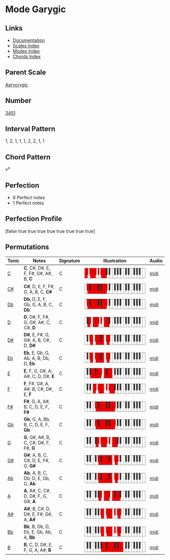 # Mode Garygic

## Links

- [Documentation](index.md)
- [Scales Index](Scales.md)
- [Modes Index](Modes.md)
- [Chords Index](Chords.md)

## Parent Scale

[Aerycrygic](ScaleAerycrygic.md)

## Number

[3451](https://ianring.com/musictheory/scales/3451)

## Interval Pattern

1, 2, 1, 1, 1, 2, 2, 1, 1

## Chord Pattern

v⁰

## Perfection

- 8 Perfect notes
- 1 Perfect notes

## Perfection Profile

[false true true true true true true true true]

## Permutations

| Tonic | Notes | Signature | Illustration | Audio |
|-------|-------|-----------|--------------|-------|
| [C](ModeCNaturalGarygic.md) | **C**, C#, D#, E, F, F#, G#, A#, B, **C** | C | ![CNaturalGarygic](ModeCNaturalGarygic.png) | [midi](https://github.com/edipermadi/music/blob/main/docs/ModeCNaturalGarygic.mid?raw=true) |
| [C#](ModeCSharpGarygic.md) | **C#**, D, E, F, F#, G, A, B, C, **C#** | C | ![CSharpGarygic](ModeCSharpGarygic.png) | [midi](https://github.com/edipermadi/music/blob/main/docs/ModeCSharpGarygic.mid?raw=true) |
| [Db](ModeDFlatGarygic.md) | **Db**, D, E, F, Gb, G, A, B, C, **Db** | C | ![DFlatGarygic](ModeDFlatGarygic.png) | [midi](https://github.com/edipermadi/music/blob/main/docs/ModeDFlatGarygic.mid?raw=true) |
| [D](ModeDNaturalGarygic.md) | **D**, D#, F, F#, G, G#, A#, C, C#, **D** | C | ![DNaturalGarygic](ModeDNaturalGarygic.png) | [midi](https://github.com/edipermadi/music/blob/main/docs/ModeDNaturalGarygic.mid?raw=true) |
| [D#](ModeDSharpGarygic.md) | **D#**, E, F#, G, G#, A, B, C#, D, **D#** | C | ![DSharpGarygic](ModeDSharpGarygic.png) | [midi](https://github.com/edipermadi/music/blob/main/docs/ModeDSharpGarygic.mid?raw=true) |
| [Eb](ModeEFlatGarygic.md) | **Eb**, E, Gb, G, Ab, A, B, Db, D, **Eb** | C | ![EFlatGarygic](ModeEFlatGarygic.png) | [midi](https://github.com/edipermadi/music/blob/main/docs/ModeEFlatGarygic.mid?raw=true) |
| [E](ModeENaturalGarygic.md) | **E**, F, G, G#, A, A#, C, D, D#, **E** | C | ![ENaturalGarygic](ModeENaturalGarygic.png) | [midi](https://github.com/edipermadi/music/blob/main/docs/ModeENaturalGarygic.mid?raw=true) |
| [F](ModeFNaturalGarygic.md) | **F**, F#, G#, A, A#, B, C#, D#, E, **F** | C | ![FNaturalGarygic](ModeFNaturalGarygic.png) | [midi](https://github.com/edipermadi/music/blob/main/docs/ModeFNaturalGarygic.mid?raw=true) |
| [F#](ModeFSharpGarygic.md) | **F#**, G, A, A#, B, C, D, E, F, **F#** | C | ![FSharpGarygic](ModeFSharpGarygic.png) | [midi](https://github.com/edipermadi/music/blob/main/docs/ModeFSharpGarygic.mid?raw=true) |
| [Gb](ModeGFlatGarygic.md) | **Gb**, G, A, Bb, B, C, D, E, F, **Gb** | C | ![GFlatGarygic](ModeGFlatGarygic.png) | [midi](https://github.com/edipermadi/music/blob/main/docs/ModeGFlatGarygic.mid?raw=true) |
| [G](ModeGNaturalGarygic.md) | **G**, G#, A#, B, C, C#, D#, F, F#, **G** | C | ![GNaturalGarygic](ModeGNaturalGarygic.png) | [midi](https://github.com/edipermadi/music/blob/main/docs/ModeGNaturalGarygic.mid?raw=true) |
| [G#](ModeGSharpGarygic.md) | **G#**, A, B, C, C#, D, E, F#, G, **G#** | C | ![GSharpGarygic](ModeGSharpGarygic.png) | [midi](https://github.com/edipermadi/music/blob/main/docs/ModeGSharpGarygic.mid?raw=true) |
| [Ab](ModeAFlatGarygic.md) | **Ab**, A, B, C, Db, D, E, Gb, G, **Ab** | C | ![AFlatGarygic](ModeAFlatGarygic.png) | [midi](https://github.com/edipermadi/music/blob/main/docs/ModeAFlatGarygic.mid?raw=true) |
| [A](ModeANaturalGarygic.md) | **A**, A#, C, C#, D, D#, F, G, G#, **A** | C | ![ANaturalGarygic](ModeANaturalGarygic.png) | [midi](https://github.com/edipermadi/music/blob/main/docs/ModeANaturalGarygic.mid?raw=true) |
| [A#](ModeASharpGarygic.md) | **A#**, B, C#, D, D#, E, F#, G#, A, **A#** | C | ![ASharpGarygic](ModeASharpGarygic.png) | [midi](https://github.com/edipermadi/music/blob/main/docs/ModeASharpGarygic.mid?raw=true) |
| [Bb](ModeBFlatGarygic.md) | **Bb**, B, Db, D, Eb, E, Gb, Ab, A, **Bb** | C | ![BFlatGarygic](ModeBFlatGarygic.png) | [midi](https://github.com/edipermadi/music/blob/main/docs/ModeBFlatGarygic.mid?raw=true) |
| [B](ModeBNaturalGarygic.md) | **B**, C, D, D#, E, F, G, A, A#, **B** | C | ![BNaturalGarygic](ModeBNaturalGarygic.png) | [midi](https://github.com/edipermadi/music/blob/main/docs/ModeBNaturalGarygic.mid?raw=true) |
